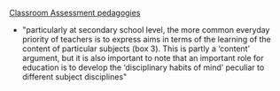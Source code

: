 [Classroom Assessment pedagogies](https://www.tandfonline.com/doi/full/10.1080/0969594X.2018.1441807?src=recsys&)  
- "particularly at secondary school level, the more common everyday priority of teachers is to express aims in terms of the learning of the content of particular subjects (box 3). This is partly a ‘content’ argument, but it is also important to note that an important role for education is to develop the ‘disciplinary habits of mind’ peculiar to different subject disciplines"  
